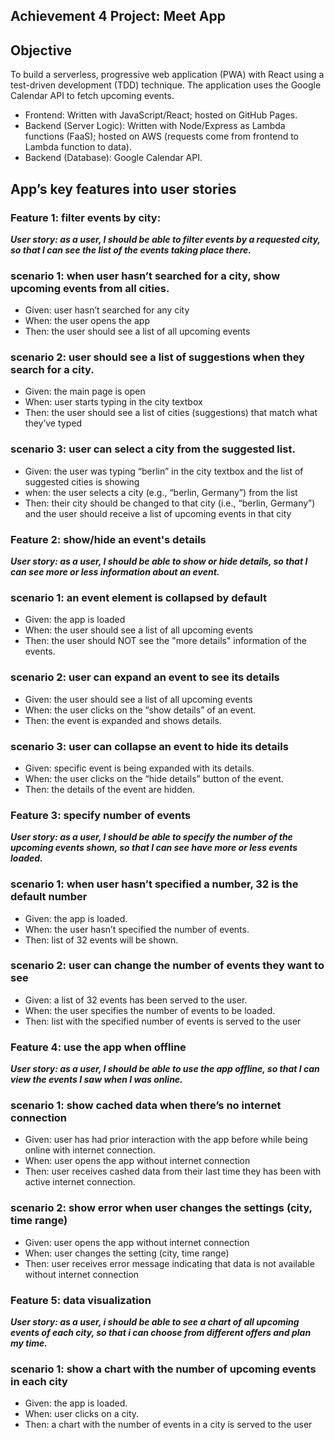 ## **Achievement 4 Project: Meet App**

## **Objective**

To build a serverless, progressive web application (PWA) with React using a
test-driven development (TDD) technique. The application uses the Google
Calendar API to fetch upcoming events.

- Frontend: Written with JavaScript/React; hosted on GitHub Pages.
- Backend (Server Logic): Written with Node/Express as Lambda functions (FaaS); hosted on AWS (requests come from frontend to Lambda function to data).
- Backend (Database): Google Calendar API.

## App’s key features into user stories

### Feature 1: filter events by city:

___User story:
as a user, I should be able to filter events by a requested city, so that I can see the list of the events taking place there.___

### scenario 1: when user hasn’t searched for a city, show upcoming events from all cities.

* Given: user hasn’t searched for any city
* When: the user opens the app
* Then: the user should see a list of all upcoming events

### scenario 2: user should see a list of suggestions when they search for a city.

* Given: the main page is open
* When: user starts typing in the city textbox
* Then: the user should see a list of cities (suggestions) that match what they’ve typed

### scenario 3: user can select a city from the suggested list.

* Given: the user was typing “berlin” in the city textbox and the list of suggested cities is showing
* when: the user selects a city (e.g., “berlin, Germany”) from the list
* Then: their city should be changed to that city (i.e., “berlin, Germany”) and the user should receive a list of upcoming events in that city

### Feature 2: show/hide an event's details

___User story:
as a user, I should be able to show or hide details, so that I can see more or less information about an event.___

### scenario 1: an event element is collapsed by default

* Given: the app is loaded
* When: the user should see a list of all upcoming events
* Then: the user should NOT see the "more details" information of the events.

### scenario 2: user can expand an event to see its details

* Given: the user should see a list of all upcoming events
* When: the user clicks on the “show details” of an event. 
* Then: the event is expanded and shows details.

### scenario 3: user can collapse an event to hide its details

* Given: specific event is being expanded with its details.
* When: the user clicks on the “hide details” button of the event.
* Then: the details of the event are hidden.

### Feature 3: specify number of events

___User story:
as a user, I should be able to specify the number of the upcoming events shown, so that I can see have more or less events loaded.___

### scenario 1: when user hasn’t specified a number, 32 is the default number

* Given:  the app is loaded. 
* When:  the user hasn’t specified the number of events. 
* Then:   list of 32 events will be shown. 
	
### scenario 2: user can change the number of events they want to see

* Given: a list of 32 events has been served to the user.
* When:  the user specifies the number of events to be loaded.
* Then:  list with the specified number of events is served to the user

### Feature 4: use the app when offline

___User story:
as a user, I should be able to use the app offline, so that I can view 
the events I saw when I was online.___

### scenario 1: show cached data when there’s no internet connection

* Given: user has had prior interaction with the app before while being online with internet connection.
* When: user opens the app without internet connection
* Then: user receives cashed data from their last time they has been with active internet connection.

### scenario 2: show error when user changes the settings (city, time range)

* Given: user opens the app without internet connection
* When: user changes the setting (city, time range)
* Then: user receives error message indicating that data is not available without internet connection

### Feature 5: data visualization

___User story:
as a user, i should be able to see a chart of all upcoming events of each city, so that i can choose from different offers and plan my time.___

### scenario 1: show a chart with the number of upcoming events in each city

* Given: the app is loaded.
* When: user clicks on a city.
* Then: a chart with the number of events in a city is served to the user
